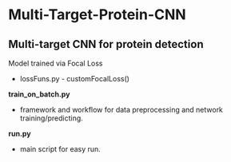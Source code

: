 # Multi-Target-Protein-CNN

## Multi-target CNN for protein detection ##

Model trained via Focal Loss 
- lossFuns.py - customFocalLoss()

**train_on_batch.py**
  - framework and workflow for data preprocessing and network training/predicting. 

**run.py**
  - main script for easy run.


